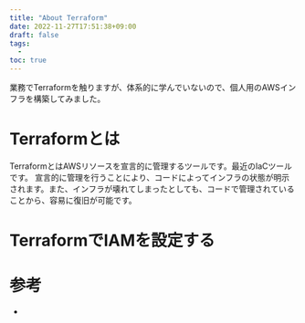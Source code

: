 ```yaml
---
title: "About Terraform"
date: 2022-11-27T17:51:38+09:00
draft: false
tags:
  - 
toc: true
---
```

業務でTerraformを触りますが、体系的に学んでいないので、個人用のAWSインフラを構築してみました。
<!--more-->
# Terraformとは
TerraformとはAWSリソースを宣言的に管理するツールです。最近のIaCツールです。
宣言的に管理を行うことにより、コードによってインフラの状態が明示されます。また、インフラが壊れてしまったとしても、コードで管理されていることから、容易に復旧が可能です。
# TerraformでIAMを設定する
# 参考
- 
